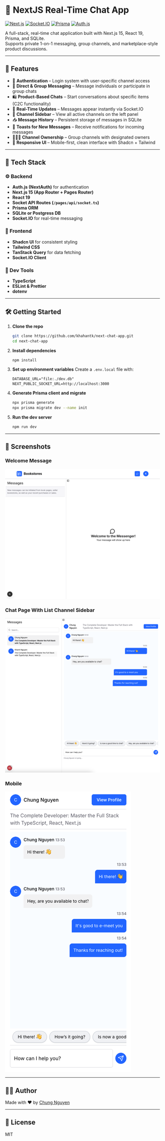 
# 💬 NextJS Real-Time Chat App

[![Next.js](https://img.shields.io/badge/Built%20With-Next.js-blue)](https://nextjs.org)
[![Socket.IO](https://img.shields.io/badge/Real--Time-Socket.IO-yellow)](https://socket.io)
[![Prisma](https://img.shields.io/badge/ORM-Prisma-2D3748?logo=prisma&logoColor=white)](https://www.prisma.io)
[![Auth.js](https://img.shields.io/badge/Auth-Auth.js-orange)](https://authjs.dev)

A full-stack, real-time chat application built with Next.js 15, React 19, Prisma, and SQLite.  
Supports private 1-on-1 messaging, group channels, and marketplace-style product discussions.

---

## 🚀 Features

- 🔐 **Authentication** – Login system with user-specific channel access
- 💬 **Direct & Group Messaging** – Message individuals or participate in group chats
- 🛍️ **Product-Based Chats** – Start conversations about specific items (C2C functionality)
- 🔄 **Real-Time Updates** – Messages appear instantly via Socket.IO
- 📂 **Channel Sidebar** – View all active channels on the left panel
- 📥 **Message History** – Persistent storage of messages in SQLite
- 🔔 **Toasts for New Messages** – Receive notifications for incoming messages
- 🧑‍🤝‍🧑 **Channel Ownership** – Group channels with designated owners
- 📱 **Responsive UI** – Mobile-first, clean interface with Shadcn + Tailwind

---

## 🧰 Tech Stack

### ⚙️ Backend
- **Auth.js (NextAuth)** for authentication
- **Next.js 15 (App Router + Pages Router)**
- **React 19**
- **Socket API Routes (`/pages/api/socket.ts`)**
- **Prisma ORM**
- **SQLite or Postgress DB**
- **Socket.IO** for real-time messaging

### 🎨 Frontend
- **Shadcn UI** for consistent styling
- **Tailwind CSS**
- **TanStack Query** for data fetching
- **Socket.IO Client**

### 🧪 Dev Tools
- **TypeScript**
- **ESLint & Prettier**
- **dotenv**

---

## 🛠️ Getting Started

1. **Clone the repo**
   ```bash
   git clone https://github.com/khahantk/next-chat-app.git
   cd next-chat-app
   ```

2. **Install dependencies**
   ```bash
   npm install
   ```

3. **Set up environment variables**
   Create a `.env.local` file with:

   ```env
   DATABASE_URL="file:./dev.db"
   NEXT_PUBLIC_SOCKET_URL=http://localhost:3000
   ```

4. **Generate Prisma client and migrate**
   ```bash
   npx prisma generate
   npx prisma migrate dev --name init
   ```

5. **Run the dev server**
   ```bash
   npm run dev
   ```

---

## 📸 Screenshots

### Welcome Message
![Welcome Message](./public/screenshots/welcome.png)

### Chat Page With List Channel Sidebar
![Chat Page](./public/screenshots/chat-page.png)

### Mobile
![Channel List](./public/screenshots/chat-page-mobile.png)

---

## 🧑‍💻 Author

Made with ❤️ by [Chung Nguyen](https://github.com/khahantk)

---

## 📄 License

MIT

